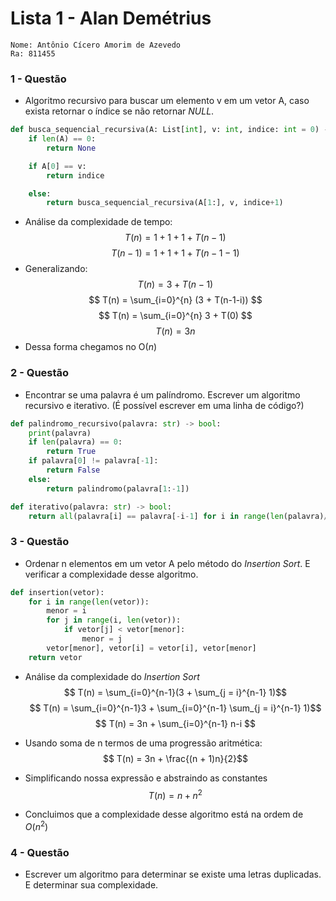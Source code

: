 # Lista 1 - Alan Demétrius 
    Nome: Antônio Cícero Amorim de Azevedo
    Ra: 811455 

### 1 - Questão 
- Algoritmo recursivo para buscar um elemento v em um vetor A, caso exista retornar o índice
se não retornar _NULL_.
```py
def busca_sequencial_recursiva(A: List[int], v: int, indice: int = 0) -> int:
    if len(A) == 0:
        return None

    if A[0] == v:
        return indice

    else:
        return busca_sequencial_recursiva(A[1:], v, indice+1)
```
- Análise da complexidade de tempo:
$$ T(n) = 1 + 1 + 1 + T(n-1) $$
$$ T(n-1) = 1 + 1 + 1 + T(n-1-1) $$
- Generalizando:
$$ T(n) = 3 + T(n-1) $$
$$ T(n) = \sum_{i=0}^{n} (3 + T(n-1-i)) $$
$$ T(n) = \sum_{i=0}^{n} 3 + T(0) $$
$$ T(n) = 3n $$
- Dessa forma chegamos no $\text{O}(n)$

### 2 - Questão 
- Encontrar se uma palavra é um palíndromo. Escrever um algoritmo recursivo e
iterativo. (É possível escrever em uma linha de código?)
```py
def palindromo_recursivo(palavra: str) -> bool:
    print(palavra)
    if len(palavra) == 0:
        return True 
    if palavra[0] != palavra[-1]:
        return False
    else:
        return palindromo(palavra[1:-1])

def iterativo(palavra: str) -> bool:
    return all(palavra[i] == palavra[-i-1] for i in range(len(palavra)//2))

```

### 3 - Questão 
- Ordenar n elementos em um vetor A pelo método do _Insertion Sort_. E verificar
a complexidade desse algoritmo.
```py
def insertion(vetor):
    for i in range(len(vetor)):
        menor = i
        for j in range(i, len(vetor)):
            if vetor[j] < vetor[menor]:
                menor = j
        vetor[menor], vetor[i] = vetor[i], vetor[menor]
    return vetor

```
- Análise da complexidade do _Insertion Sort_
$$ T(n) = \sum_{i=0}^{n-1}(3 + \sum_{j = i}^{n-1} 1)$$
$$ T(n) = \sum_{i=0}^{n-1}3 + \sum_{i=0}^{n-1} \sum_{j = i}^{n-1} 1)$$
$$ T(n) = 3n + \sum_{i=0}^{n-1} n-i $$

- Usando soma de n termos de uma progressão aritmética:
$$ T(n) = 3n + \frac{(n + 1)n}{2}$$

- Simplificando nossa expressão e abstraindo as constantes
$$ T(n) = n + n^2 $$

- Concluimos que a complexidade desse algoritmo está na ordem de $O(n^2)$

### 4 - Questão 
- Escrever um algoritmo para determinar se existe uma letras duplicadas.
E determinar sua complexidade.

```py

```
